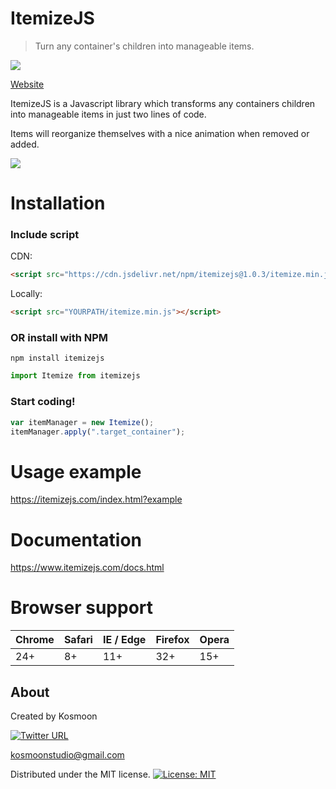 # ItemizeJS

> Turn any container's children into manageable items.

[<img src="https://img.shields.io/badge/npm-1.0.3-blue.svg">](https://www.npmjs.com/package/itemizejs)

[Website](https://animejs.com/)

ItemizeJS is a Javascript library which transforms any containers children into manageable items in just two lines of code.

Items will reorganize themselves with a nice animation when removed or added.

![](header.png)

# Installation

### Include script

CDN:

```html
<script src="https://cdn.jsdelivr.net/npm/itemizejs@1.0.3/itemize.min.js"></script>
```

Locally:

```html
<script src="YOURPATH/itemize.min.js"></script>
```

### OR install with NPM

```
npm install itemizejs
```

```javascript
import Itemize from itemizejs
```

### Start coding!

```javascript
var itemManager = new Itemize();
itemManager.apply(".target_container");
```

# Usage example

https://itemizejs.com/index.html?example

# Documentation

https://www.itemizejs.com/docs.html

# Browser support

| Chrome | Safari | IE / Edge | Firefox | Opera |
| --- | --- | --- | --- | --- |
| 24+ | 8+ | 11+ | 32+ | 15+ |

## About

Created by Kosmoon

[<img alt="Twitter URL" src="https://img.shields.io/twitter/url/https/kosmoondev.svg?label=kosmoondev&style=social">](https://twitter.com/KosmoonDev)

kosmoonstudio@gmail.com



Distributed under the MIT license. [![License: MIT](https://img.shields.io/badge/License-MIT-yellow.svg)](https://opensource.org/licenses/MIT)


<!-- Markdown link & img dfn's -->

[npm-image]: https://img.shields.io/badge/npm-1.0.3-blue.svg
[npm-url]: https://npmjs.org/package/datadog-metrics
[npm-downloads]: https://img.shields.io/npm/dm/datadog-metrics.svg?style=flat-square
[travis-image]: https://img.shields.io/travis/dbader/node-datadog-metrics/master.svg?style=flat-square
[travis-url]: https://travis-ci.org/dbader/node-datadog-metrics
[wiki]: https://github.com/yourname/yourproject/wiki
